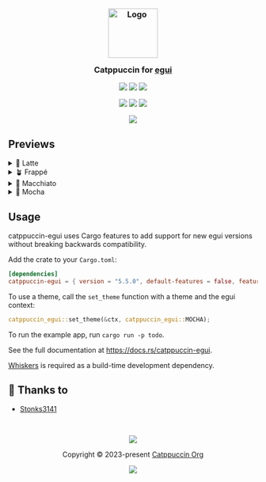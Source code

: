 <h3 align="center">
	<img src="https://raw.githubusercontent.com/catppuccin/catppuccin/main/assets/logos/exports/1544x1544_circle.png" width="100" alt="Logo"/><br/>
	<img src="https://raw.githubusercontent.com/catppuccin/catppuccin/main/assets/misc/transparent.png" height="30" width="0px"/>
	Catppuccin for <a href="https://github.com/emilk/egui">egui</a>
	<img src="https://raw.githubusercontent.com/catppuccin/catppuccin/main/assets/misc/transparent.png" height="30" width="0px"/>
</h3>

<p align="center">
	<a href="https://github.com/catppuccin/egui/stargazers"><img src="https://img.shields.io/github/stars/catppuccin/egui?colorA=363a4f&colorB=b7bdf8&style=for-the-badge"></a>
	<a href="https://github.com/catppuccin/egui/issues"><img src="https://img.shields.io/github/issues/catppuccin/egui?colorA=363a4f&colorB=f5a97f&style=for-the-badge"></a>
	<a href="https://github.com/catppuccin/egui/contributors"><img src="https://img.shields.io/github/contributors/catppuccin/egui?colorA=363a4f&colorB=a6da95&style=for-the-badge"></a>
</p>

<p align="center">
	<a href="https://github.com/catppuccin/egui/actions/workflows/ci.yml"><img src="https://img.shields.io/github/actions/workflow/status/catppuccin/egui/ci.yml?colorA=363a4f&colorB=b7bdf8&style=for-the-badge"></a>
	<a href="https://crates.io/crates/catppuccin-egui"><img src="https://img.shields.io/crates/v/catppuccin-egui?colorA=363a4f&colorB=f5a97f&style=for-the-badge"></a>
	<a href="https://docs.rs/catppuccin-egui"><img src="https://img.shields.io/docsrs/catppuccin-egui?colorA=363a4f&colorB=a6da95&style=for-the-badge"></a>
</p>

<p align="center">
	<img src="https://raw.githubusercontent.com/catppuccin/egui/main/assets/previews/preview.webp"/>
</p>

## Previews

<details>
<summary>🌻 Latte</summary>
<img src="https://raw.githubusercontent.com/catppuccin/egui/main/assets/previews/latte.png"/>
</details>
<details>
<summary>🪴 Frappé</summary>
<img src="https://raw.githubusercontent.com/catppuccin/egui/main/assets/previews/frappe.png"/>
</details>
<details>
<summary>🌺 Macchiato</summary>
<img src="https://raw.githubusercontent.com/catppuccin/egui/main/assets/previews/macchiato.png"/>
</details>
<details>
<summary>🌿 Mocha</summary>
<img src="https://raw.githubusercontent.com/catppuccin/egui/main/assets/previews/mocha.png"/>
</details>

## Usage

catppuccin-egui uses Cargo features to add support for new egui versions without breaking backwards compatibility.

Add the crate to your `Cargo.toml`:

<!-- x-release-please-start-version -->

```toml
[dependencies]
catppuccin-egui = { version = "5.5.0", default-features = false, features = ["egui30"] }
```

<!-- x-release-please-end -->

To use a theme, call the `set_theme` function with a theme and the egui context:

```rust
catppuccin_egui::set_theme(&ctx, catppuccin_egui::MOCHA);
```

To run the example app, run `cargo run -p todo`.

See the full documentation at https://docs.rs/catppuccin-egui.

[Whiskers](https://github.com/catppuccin/toolbox/tree/main/whiskers) is required as a build-time development dependency.

## 💝 Thanks to

- [Stonks3141](https://github.com/Stonks3141)

&nbsp;

<p align="center">
	<img src="https://raw.githubusercontent.com/catppuccin/catppuccin/main/assets/footers/gray0_ctp_on_line.svg?sanitize=true" />
</p>

<p align="center">
	Copyright &copy; 2023-present <a href="https://github.com/catppuccin" target="_blank">Catppuccin Org</a>
</p>

<p align="center">
	<a href="https://github.com/catppuccin/egui/blob/main/LICENSE"><img src="https://img.shields.io/static/v1.svg?style=for-the-badge&label=License&message=MIT&logoColor=d9e0ee&colorA=363a4f&colorB=b7bdf8"/></a>
</p>
